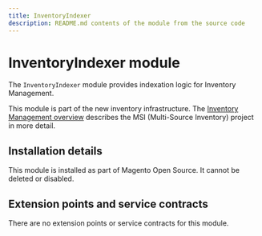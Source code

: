 ```yaml
---
title: InventoryIndexer
description: README.md contents of the module from the source code
---
```


# InventoryIndexer module

The `InventoryIndexer` module provides indexation logic for Inventory Management.

This module is part of the new inventory infrastructure. The
[Inventory Management overview](https://developer.adobe.com/commerce/webapi/rest/inventory/)
describes the MSI (Multi-Source Inventory) project in more detail.

## Installation details

This module is installed as part of Magento Open Source. It cannot be deleted or disabled.

## Extension points and service contracts

There are no extension points or service contracts for this module.
